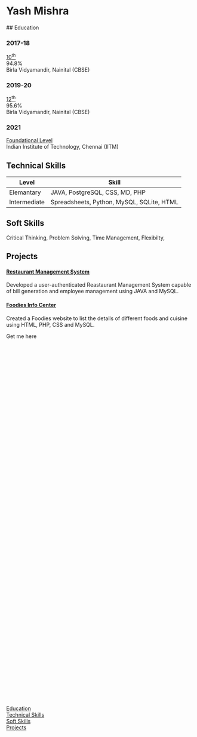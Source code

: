 <!--portfolio-->
<!-- Side navigation -->

<link rel="stylesheet" href="/css/sidebar.css">
<div class="sidenav" >
  <div style="  position: absolute;  top: 50%;  -ms-transform: translateY(-50%); transform: translateY(-50%);">
  <a href="#edu">Education</a>
    <br>
  <a href="#tech">Technical Skills</a>
    <br>
  <a href="#soft">Soft Skills</a>
    <br>
  <a href="#pro">Projects</a>
  </div>
</div>



# Yash Mishra
<div id="edu">
</div>
## Education

<link rel="stylesheet" href="/css/timeline.css">
<div class="timeline">
  <div class="container left">
    <div class="content">
      <h3>2017-18</h3>
      <p><a href="/ihtml/1.html" >10<sup>th</sup></a><br>
      94.8%<br>
      Birla Vidyamandir, Nainital (CBSE)</p>
    </div>
  </div>
  
  <div class="container right">
    <div class="content">
      <h3>2019-20</h3>
      <p><a href="/ihtml/12.html" >12<sup>th</sup></a><br>
      95.6%<br>
      Birla Vidyamandir, Nainital (CBSE)</p>
    </div>
  </div>
  
  <div class="container left">
    <div class="content">
      <h3>2021</h3>
      <p><a href="/ihtml/fl.html" >Foundational Level</a><br>
      Indian Institute of Technology, Chennai (IITM)</p>
    </div>
  </div>
</div>





<div id="tech">
</div>

## Technical Skills

| Level         | Skill |
|---------------|-------|
| Elemantary    |JAVA, PostgreSQL, CSS, MD, PHP  |
| Intermediate  |Spreadsheets, Python, MySQL, SQLite, HTML |

<div id="soft">
</div>
  
## Soft Skills
Critical Thinking, Problem Solving, Time Management, Flexibilty,

<div id="pro">
</div>

  
## Projects

#### [Restaurant Management System]()
Developed a user-authenticated Reastaurant Management System capable of bill generation and employee management using JAVA and MySQL.
#### [Foodies Info Center]()
Created a Foodies website to list the details of different foods and cuisine
using HTML, PHP, CSS and MySQL.
  



<!-- Social Icons -->
<meta name="viewport" content="width=device-width, initial-scale=1">
<link rel="stylesheet" href="https://cdnjs.cloudflare.com/ajax/libs/font-awesome/4.7.0/css/font-awesome.min.css">
Get me here <a href="www.linkedin.com/in/the-y9" class="fa fa-linkedin" style="background: #007bb5; color: white;"></a>
